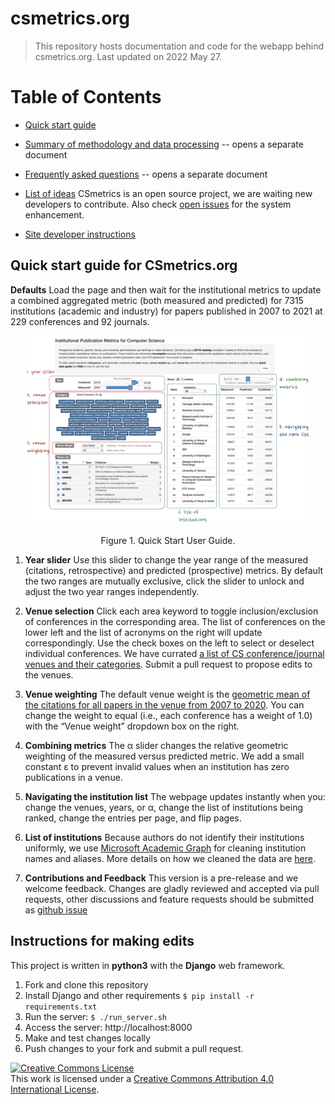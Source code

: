 # csmetrics.org

> This repository hosts documentation and code for the webapp behind csmetrics.org.
> Last updated on 2022 May 27.

# Table of Contents

* [Quick start guide](#quickstart)

* [Summary of methodology and data processing](docs/Overview.md) -- opens a separate document

* [Frequently asked questions](docs/FAQ.md) -- opens a separate document

* [List of ideas](docs/ideas.md)
  CSmetrics is an open source project, we are waiting new developers to contribute.
  Also check [open issues](https://github.com/csmetrics/csmetrics.org/issues?q=is%3Aopen+is%3Aissue+label%3Aenhancement) for the system enhancement.

* [Site developer instructions](#pushreq)


## <a name="quickstart"></a>Quick start guide for CSmetrics.org

**Defaults** Load the page and then wait for the institutional metrics to update a combined aggregated metric (both measured and predicted) for 7315 institutions (academic and industry) for papers published in 2007 to 2021 at 229 conferences and 92 journals.

<p align="center">
<img width="90%" src="docs/extra/user_guide_2019.png" />
</p>
<p align="center">
Figure 1. Quick Start User Guide.
</p>

1. **Year slider** Use this slider to change the year range of the measured (citations, retrospective) and predicted (prospective) metrics. By default the two ranges are mutually exclusive, click the slider to unlock and adjust the two year ranges independently.

2. **Venue selection** Click each area keyword to toggle inclusion/exclusion of conferences in the corresponding area. The list of conferences on the lower left and the list of acronyms on the right will update correspondingly. Use the check boxes on the left to select or deselect individual conferences.  We have currated [a list of CS conference/journal venues and their categories](https://github.com/csmetrics/csmetrics.org/blob/master/app/data/venue_list.csv).  Submit a pull request to propose edits to the venues.

3. **Venue weighting** The default venue weight is the [geometric mean of the citations for all papers in the venue from 2007 to 2020](https://github.com/csmetrics/csmetrics.org/blob/master/app/data/venueWeightNote.md). You can change the weight to equal (i.e., each conference has a weight of 1.0) with the “Venue weight” dropdown box on the right.

4. **Combining metrics** The α slider changes the relative geometric weighting of the measured versus predicted metric. We add a small constant ε to prevent invalid values when an institution has zero publications in a venue.

5. **Navigating the institution list** The webpage updates instantly when you: change the venues, years, or  α, change the list of institutions being ranked, change the entries per page, and flip pages.

6. **List of institutions**  Because authors do not identify their institutions uniformly, we use [Microsoft Academic Graph](https://www.microsoft.com/en-us/research/project/microsoft-academic-graph/) for cleaning institution names and aliases. More details on how we cleaned the data are [here](https://github.com/csmetrics/csmetrics.org/blob/master/app/data/cleaningNote.md).

7. **Contributions and Feedback** This version is a pre-release and we welcome feedback. Changes are gladly reviewed and accepted via pull requests, other discussions and feature requests should be submitted as [github issue](https://github.com/csmetrics/csmetrics.org/issues)


## <a name="pushreq"></a>Instructions for making edits

This project is written in **python3** with the **Django** web framework.

1. Fork and clone this repository
2. Install Django and other requirements `$ pip install -r requirements.txt`
3. Run the server: `$ ./run_server.sh`
4. Access the server: http://localhost:8000
5. Make and test changes locally
6. Push changes to your fork and submit a pull request.


<a rel="license" href="http://creativecommons.org/licenses/by/4.0/"><img alt="Creative Commons License" style="border-width:0" src="https://i.creativecommons.org/l/by/4.0/88x31.png" /></a><br />This work is licensed under a <a rel="license" href="http://creativecommons.org/licenses/by/4.0/">Creative Commons Attribution 4.0 International License</a>.
